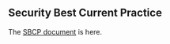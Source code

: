 ## Security Best Current Practice

The [SBCP document](https://datatracker.ietf.org/doc/html/draft-ietf-oauth-security-topics-16) is here.

